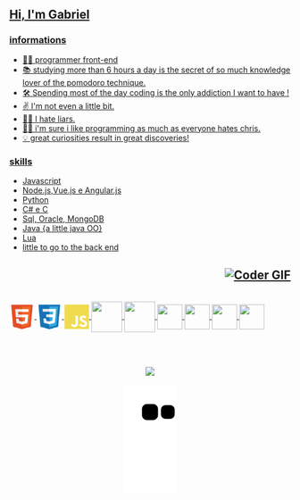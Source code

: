 <div align="left" >
 
 <a href="https://https://github.com/gabrielthech">
 
 ## Hi, I'm Gabriel
 
 <h4 align="left" >
  
  ### informations
  
  - 👨‍💻 programmer front-end
  - 📚 studying more than 6 hours a day is the secret of so much knowledge lover of the pomodoro technique.
  - 🛠 Spending most of the day coding is the only addiction I want to have !
  - ✌ I'm not even a little bit.
  - 🤦‍♂️ I hate liars.
  - 👨‍🚀 i'm sure i like programming as much as everyone hates chris.
  - 💡 great curiosities result in great discoveries!
  
  ### skills
  
  - Javascript
  - Node.js,Vue.js e Angular.js
  - Python 
  - C# e C
  - Sql, Oracle, MongoDB
  - Java {a little java OO}
  - Lua 
  - little to go to the back end
  
   
 
 </h4>

 
  <h2 align="right">
    <img src="https://c.tenor.com/2uyENRmiUt0AAAAM/coding.gif" alt="Coder GIF" width="300">
  </h4>

    
 <div style="display: inline_block"><br>
   <img align="center" alt="Gabriel-HTML" height="45" width="45" src="https://raw.githubusercontent.com/devicons/devicon/master/icons/html5/html5-original.svg">
   <img align="center" alt="Gabriel-CSS" height="45" width="45" src="https://raw.githubusercontent.com/devicons/devicon/master/icons/css3/css3-original.svg">
   <img align="center" alt="Gabriel-Js" height="45" width="45" src="https://raw.githubusercontent.com/devicons/devicon/master/icons/javascript/javascript-plain.svg">
   <img align="center" height="55" width="55" src="https://cdn.jsdelivr.net/gh/devicons/devicon/icons/php/php-original.svg"> 
   <img align="center" height="55" width="55" src="https://cdn.jsdelivr.net/gh/devicons/devicon/icons/nodejs/nodejs-original-wordmark.svg">
   <img align="center" height="45" width="45" src="https://cdn.jsdelivr.net/gh/devicons/devicon/icons/vuejs/vuejs-original.svg">
   <img align="center" height="45" width="45" src="https://cdn.jsdelivr.net/gh/devicons/devicon/icons/angularjs/angularjs-original.svg" >
   <img align="center" height="45" width="45" src="https://cdn.jsdelivr.net/gh/devicons/devicon/icons/python/python-original.svg" >
   <img align="center" height="45" width="45" src="https://cdn.jsdelivr.net/gh/devicons/devicon/icons/csharp/csharp-original.svg">
  
   </div>
 
 <br></br>
<div align="center">
 
<img reight="100em" src="https://github-readme-stats.vercel.app/api?username=gabrielthech&show_icons=true&theme=highcontrast&include_all_commits=true&count_private=true"/>

 ![Snake animation](https://github.com/gabrielthech/gabrielthech/blob/output/github-contribution-grid-snake.svg)
